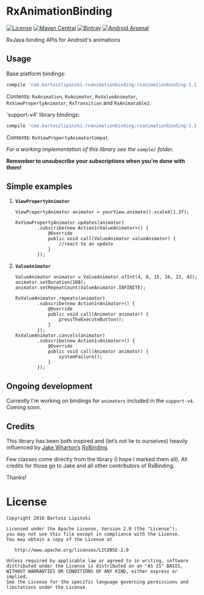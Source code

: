 RxAnimationBinding
==================

[![License](https://img.shields.io/github/license/blipinsk/RxAnimationBinding.svg?style=flat)](https://www.apache.org/licenses/LICENSE-2.0)
[![Maven Central](https://img.shields.io/maven-central/v/com.bartoszlipinski/rxanimationbinding.svg)](http://gradleplease.appspot.com/#rxanimationbinding)
[![Bintray](https://img.shields.io/bintray/v/blipinsk/maven/RxAnimationBinding.svg)](https://bintray.com/blipinsk/maven/RxAnimationBinding/_latestVersion)
[![Android Arsenal](https://img.shields.io/badge/Android%20Arsenal-RxAnimationBinding-brightgreen.svg?style=flat)](http://android-arsenal.com/details/1/3069)

RxJava binding APIs for Android's animations

Usage
-----

Base platform bindings:

```groovy
compile 'com.bartoszlipinski.rxanimationbinding:rxanimationbinding:1.1.0'
```

Contents: `RxAnimation`, `RxAnimator`, `RxValueAnimator`, `RxViewPropertyAnimator`, `RxTransition` and `RxAnimatable2`.


'support-v4' library bindings:

```groovy
compile 'com.bartoszlipinski.rxanimationbinding:rxanimationbinding:1.1.0'
```

Contents: `RxViewPropertyAnimatorCompat`.

*For a working implementation of this library see the `sample/` folder.*

**Remember to unsubscribe your subscriptions when you're done with them!**
            
Simple examples
---------------

 1. **`ViewPropertyAnimator`**
          
        ViewPropertyAnimator animator = yourView.animate().scaleX(1.3f);
        
        RxViewPropertyAnimator.updates(animator)
                .subscribe(new Action1<ValueAnimator>() {
                    @Override
                    public void call(ValueAnimator valueAnimator) {
                        //react to an update
                    }
                });  

 2. **`ValueAnimator`** 

        ValueAnimator animator = ValueAnimator.ofInt(4, 8, 15, 16, 23, 42);
        animator.setDuration(108);
        animator.setRepeatCount(ValueAnimator.INFINITE);
    
        RxValueAnimator.repeats(animator)
                .subscribe(new Action1<Animator>() {
                    @Override
                    public void call(Animator animator) {
                        pressTheExecuteButton();
                    }
                });
        RxValueAnimator.cancels(animator)
                .subscribe(new Action1<Animator>() {
                    @Override
                    public void call(Animator animator) {
                        systemFailure();
                    }
                });
                

Ongoing development
-------------------
  
Currently I'm working on bindings for `animators` included in the `support-v4`. Coming soon.

Credits
-------
This library has been both inspired and (let’s not lie to ourselves) heavily influenced by [Jake Wharton’s](https://github.com/JakeWharton) [RxBinding](https://github.com/JakeWharton/RxBinding).

Few classes come directly from the library (I hope I marked them all). All credits for those go to Jake and all other contributors of RxBinding.

Thanks!

License
=======

    Copyright 2016 Bartosz Lipiński
    
    Licensed under the Apache License, Version 2.0 (the "License");
    you may not use this file except in compliance with the License.
    You may obtain a copy of the License at

       http://www.apache.org/licenses/LICENSE-2.0

    Unless required by applicable law or agreed to in writing, software
    distributed under the License is distributed on an "AS IS" BASIS,
    WITHOUT WARRANTIES OR CONDITIONS OF ANY KIND, either express or implied.
    See the License for the specific language governing permissions and
    limitations under the License.
